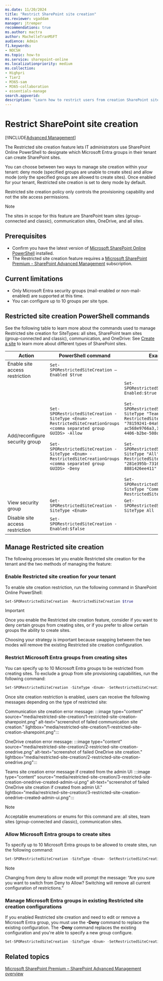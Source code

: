 ```yaml
---
ms.date: 11/20/2024
title: "Restrict SharePoint site creation"
ms.reviewer: vgaddam
manager: jtremper
recommendations: true 
ms.author: mactra
author: MachelleTranMSFT
audience: Admin
f1.keywords: 
- NOCSH 
ms.topic: how-to
ms.service: sharepoint-online
ms.localizationpriority: medium
ms.collection: 
- Highpri
- Tier2
- M365-sam
- M365-collaboration
- essentials-manage
search.appverid:
description: "Learn how to restrict users from creation SharePoint sites using Restricted site creation."
---
```


# Restrict SharePoint site creation

[!INCLUDE[Advanced Management](includes/advanced-management.md)]

The Restricted site creation feature lets IT administrators use SharePoint Online PowerShell to designate which Microsoft Entra groups in their tenant can create SharePoint sites.

You can choose between two ways to manage site creation within your tenant: deny mode (specified groups are unable to create sites) and allow mode (only the specified groups are allowed to create sites). Once enabled for your tenant, Restricted site creation is set to deny mode by default.

Restricted site creation policy only controls the provisioning capability and not the site access permissions.

> [!NOTE]
> The sites in scope for this feature are SharePoint team sites (group-connected and classic), communication sites, OneDrive, and all sites.

## Prerequisites

- Confirm you have the latest version of [Microsoft SharePoint Online PowerShell](https://www.microsoft.com/download/details.aspx?id=35588) installed.
- The Restricted site creation feature requires a [Microsoft SharePoint Premium - SharePoint Advanced Management](advanced-management.md) subscription.

## Current limitations

- Only Microsoft Entra security groups (mail-enabled or non-mail-enabled) are supported at this time.
- You can configure up to 10 groups per site type.

## Restricted site creation PowerShell commands

See the following table to learn more about the commands used to manage Restricted site creation for SiteTypes: all sites, SharePoint team sites (group-connected and classic), communication, and OneDrive: See [Create a site](/sharepoint/create-site-collection) to learn more about different types of SharePoint sites.

|Action|PowerShell command|Example|
|---|---|---|
|Enable site access restriction|`Set-SPORestrictedSiteCreation –Enabled $true`||
|Add/reconfigure security group|`Set-SPORestrictedSiteCreation -SiteType <Enum> -RestrictedSiteCreationGroups <comma separated group GUIDS> -Allow`<br><br>`Set-SPORestrictedSiteCreation -SiteType <Enum> -RestrictedSiteCreationGroups <comma separated group GUIDS> -Deny`|`Set-SPORestrictedSiteCreation –Enabled:$true –Mode Allow`<br><br>`Set-SPORestrictedSiteCreation –SiteType "Team" -RestrictedSiteCreationGroups "78159241-04a9-41d2-8dd4-ac568e9766a3,1f95829b-e1c8-4406-b2be-508c36f4bca5"`<br><br>`Set-SPORestrictedSiteCreation –SiteType "All" -RestrictedSiteCreationGroups "281e395b-7316-4cb2-b5bb-8881426ee411"`<br><br>`Set-SPORestrictedSiteCreation –SiteType "Communication" -RestrictedSiteCreationGroups`|
|View security group|`Get-SPORestrictedSiteCreation -SiteType <Enum>`|`Get-SPORestrictedSiteCreation –SiteType All`|
|Disable site access restriction|`Set-SPORestrictedSiteCreation -Enabled:$false`||

## Manage Restricted site creation

The following processes let you enable Restricted site creation for the tenant and the two methods of managing the feature:

### Enable Restricted site creation for your tenant

To enable site creation restriction, run the following command in SharePoint Online PowerShell:

```powershell
Set-SPORestrictedSiteCreation -RestrictedSiteCreation $true
```

> [!IMPORTANT]
> Once you enable the Restricted site creation feature, consider if you want to deny certain groups from creating sites, or if you prefer to allow certain groups the ability to create sites.
>
>Choosing your strategy is important because swapping between the two modes will remove the existing Restricted site creation configuration.

### Restrict Microsoft Entra groups from creating sites

You can specify up to 10 Microsoft Entra groups to be restricted from creating sites. To exclude a group from site provisioning capabilities, run the following command:

```PowerShell
Set-SPORestrictedSiteCreation -SiteType <Enum> -SetRestrictedSiteCreationGroups <comma separated group GUIDS>  -Deny
```

Once site creation restriction is enabled, users can receive the following messages depending on the type of restricted site:

Communication site creation error message:
:::image type="content" source="media/restricted-site-creation/1-restricted-site-creation-sharepoint.png" alt-text="screenshot of failed communication site creation." lightbox="media/restricted-site-creation/1-restricted-site-creation-sharepoint.png":::

OneDrive creation error message:
:::image type="content" source="media/restricted-site-creation/2-restricted-site-creation-onedrive.png" alt-text="screenshot of failed OneDrive site creation." lightbox="media/restricted-site-creation/2-restricted-site-creation-onedrive.png":::

Teams site creation error message if created from the admin UI:
:::image type="content" source="media/restricted-site-creation/3-restricted-site-creation-onedrive-created-admin-ui.png" alt-text="screenshot of failed OneDrive site creation if created from admin UI." lightbox="media/restricted-site-creation/3-restricted-site-creation-onedrive-created-admin-ui.png":::

> [!NOTE]
> Acceptable enumerations or enums for this command are: all sites, team sites (group-connected and classic), communication sites.

### Allow Microsoft Entra groups to create sites

To specify up to 10 Microsoft Entra groups to be allowed to create sites, run the following command:

```powershell
Set-SPORestrictedSiteCreation -SiteType <Enum> -SetRestrictedSiteCreationGroups <comma separated group GUIDS> -Allow  
```

> [!NOTE]
> Changing from deny to allow mode will prompt the message: “Are you sure you want to switch from Deny to Allow? Switching will remove all current configuration of restrictions.”

### Manage Microsoft Entra groups in existing Restricted site creation configurations

If you enabled Restricted site creation and need to edit or remove a Microsoft Entra group, you must use the **-Deny** command to replace the existing configuration. The **-Deny** command replaces the existing configuration and you're able to specify a new group configure.

```powershell
Set-SPORestrictedSiteCreation -SiteType <Enum> -SetRestrictedSiteCreationGroups <comma separated group GUIDS> -Deny
```

## Related topics

[Microsoft SharePoint Premium – SharePoint Advanced Management overview](advanced-management.md)
